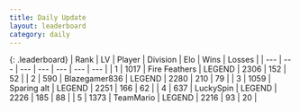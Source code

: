```yaml
---
title: Daily Update
layout: leaderboard
category: daily
---
```


{: .leaderboard}
| Rank | LV | Player | Division | Elo | Wins | Losses |
| --- | --- | --- | --- | --- | --- | --- |
| <span data-change="0">1</span> | 1017 | <span title="ID: 357425">Fire Feathers</span> | LEGEND | <span data-change="0">2306</span> | <span data-change="0">152</span> | <span data-change="0">52</span> |
| <span data-change="2">2</span> | 590 | <span title="ID: 454722">Blazegamer836</span> | LEGEND | <span data-change="49">2280</span> | <span data-change="18">210</span> | <span data-change="4">79</span> |
| <span data-change="-1">3</span> | 1059 | <span title="ID: 203132">Sparing alt</span> | LEGEND | <span data-change="-19">2251</span> | <span data-change="5">166</span> | <span data-change="4">62</span> |
| <span data-change="-1">4</span> | 637 | <span title="ID: 498412">LuckySpin</span> | LEGEND | <span data-change="-40">2226</span> | <span data-change="3">185</span> | <span data-change="4">88</span> |
| <span data-change="1">5</span> | 1373 | <span title="ID: 164871">TeamMario</span> | LEGEND | <span data-change="29">2216</span> | <span data-change="9">93</span> | <span data-change="2">20</span> |